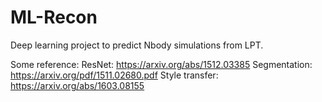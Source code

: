 # ML-Recon
Deep learning project to predict Nbody simulations from LPT.

Some reference:
ResNet: https://arxiv.org/abs/1512.03385
Segmentation: https://arxiv.org/pdf/1511.02680.pdf
Style transfer: https://arxiv.org/abs/1603.08155



